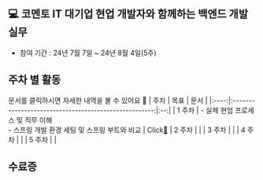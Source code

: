 ## 💻 코멘토 IT 대기업 현업 개발자와 함께하는 백엔드 개발 실무
- 참여 기간 : 24년 7월 7일 ~ 24년 8월 4일(5주)

## 주차 별 활동
문서를 클릭하시면 자세한 내역을 볼 수 있어요 🙂
|  주차  |                          목표                           | 문서 |
|:----:|:-----------------------------------------------------:|:--:|
| 1 주차 | - 실제 현업 프로세스 및 직무 이해<br/> - 스프링 개발 환경 세팅 및 스프링 부트와 비교 | Click[📄](./docs/1week.md)
| 2 주차 |                                                       |
| 3 주차 |                                                       |
| 4 주차 |                                                       |
| 5 주차 |                                                       |

## 수료증
